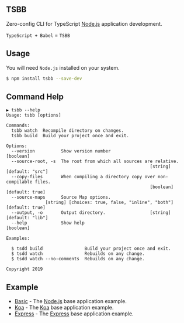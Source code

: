 TSBB
---

Zero-config CLI for TypeScript [Node.js](https://nodejs.org/en/) application development.

`TypeScript + Babel` = `TSBB`

## Usage

You will need `Node.js` installed on your system.

```bash
$ npm install tsbb --save-dev
```

## Command Help

```
▶ tsbb --help
Usage: tsbb [options]

Commands:
  tsbb watch  Recompile directory on changes.
  tsbb build  Build your project once and exit.

Options:
  --version          Show version number                               [boolean]
  --source-root, -s  The root from which all sources are relative.
                                                       [string] [default: "src"]
  --copy-files       When compiling a directory copy over non-compilable files.
                                                       [boolean] [default: true]
  --source-maps      Source Map options.
               [string] [choices: true, false, "inline", "both"] [default: true]
  --output, -o       Output directory.                 [string] [default: "lib"]
  --help             Show help                                         [boolean]

Examples:

  $ tsdd build                Build your project once and exit.
  $ tsdd watch                Rebuilds on any change.
  $ tsdd watch --no-comments  Rebuilds on any change.

Copyright 2019
```

## Example

- [Basic](example/basic) - The [Node.js](https://nodejs.org/en/) base application example.
- [Koa](example/koa) - The [Koa](https://koajs.com/) base application example.
- [Express](example/express) - The [Express](https://expressjs.com/) base application example.